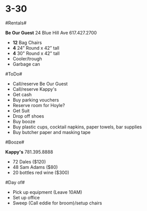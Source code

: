 3-30
====

#Rentals#

**Be Our Guest**
24 Blue Hill Ave
617.427.2700

* **12** Bag Chairs
* **4** 24” Round x 42” tall
* **4** 30" Round x 42" tall
* Cooler/trough
* Garbage can

#ToDo#

* Call/reserve Be Our Guest
* Call/reserve Kappy's
* Get cash
* Buy parking vouchers
* Reserve room for Hoyle?
* Get Suit
* Drop off shoes
* Buy booze
* Buy plastic cups, cocktail napkins, paper towels, bar supplies
* Buy butcher paper and masking tape

#Booze#

**Kappy's**
781.395.8888

* 72 Dales ($120)
* 48 Sam Adams ($80)
* 20 bottles red wine ($300)

#Day of#

* Pick up equipment (Leave 10AM)
* Set up office
* Sweep (Call eddie for broom)/setup chairs
